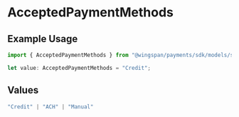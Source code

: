 # AcceptedPaymentMethods

## Example Usage

```typescript
import { AcceptedPaymentMethods } from "@wingspan/payments/sdk/models/shared";

let value: AcceptedPaymentMethods = "Credit";
```

## Values

```typescript
"Credit" | "ACH" | "Manual"
```